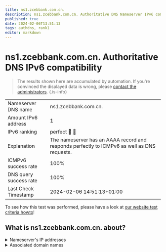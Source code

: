 ```yaml
---
title: ns1.zcebbank.com.cn.
description: ns1.zcebbank.com.cn. Authoritative DNS Nameserver IPv6 compatibility
published: true
date: 2024-02-06T13:51:13
tags: authdns, rank1
editor: markdown
---
```


# ns1.zcebbank.com.cn. Authoritative DNS IPv6 compatibility

> The results shown here are accumulated by automation. If you're convinced the displayed data is wrong, please [contact the administrators](/howto/chat). 
{.is-info}




|   |   |
| - | - |
| Nameserver DNS name | ns1.zcebbank.com.cn.
| Amount IPv6 address | 1
| IPv6 ranking | perfect :1st_place_medal: [🔗](/howto/ranking) |
| Explanation | The nameserver has an AAAA record and responds perfectly to ICMPv6 as well as DNS requests. |
| ICMPv6 success rate | 100%|
| DNS query success rate | 100% |
| Last Check Timestamp | 2024-02-06 14:51:13+01:00 |

To see how this test was performed, please have a look at [our website test criteria howto](/howto/testcriteria/authdns)!


## What is ns1.zcebbank.com.cn. about?




<details>
<summary>Nameserver's IP addresses</summary>

2401:8d00:9::1

</details>



<details>
<summary>Associated domain names</summary>

www.cebbank.com

</details>
